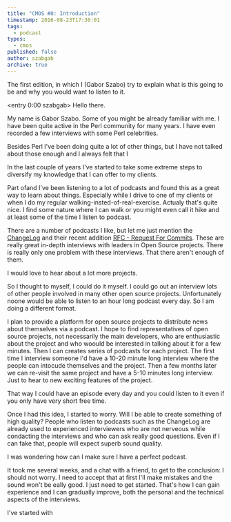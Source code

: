 ```yaml
---
title: "CMOS #0: Introduction"
timestamp: 2016-08-23T17:30:01
tags:
  - podcast
types:
  - cmos
published: false
author: szabgab
archive: true
---
```



The first edition, in which I (Gabor Szabo) try to explain what is this going to be and why you would want to listen to it.


<transcript>
  <szabgab host1 Gabor Szabo>

  <entry 0:00 szabgab>
Hello there.

My name is Gabor Szabo. Some of you might be already familiar with me.
I have been quite active in the Perl community for many years.
I have even recorded a few interviews with some Perl celebrities.

Besides Perl I've been doing quite a lot of other things, but I have not talked
about those enough and I always felt that I 

In the last couple of years I've started to take some extreme steps to diversify my knowledge that
I can offer to my clients.

Part ofand I've been listening to a lot of podcasts and found this
as a great way to learn about things. Especially while I drive to one of my clients
or when I do my regular walking-insted-of-real-exercise. Actualy that's quite nice.
I find some nature where I can walk or you might even call it hike and at least some of the
time I listen to podcast.

There are a number of podcasts I like, but let me just mention the [ChangeLog](https://changelog.com/)
and their recent addition [RFC - Request For Commits](https://changelog.com/rfc/). These are really great
in-depth interviews with leaders in Open Source projects.
There is really only one problem with these interviews. That there aren't enough of them.

I would love to hear about a lot more projects.

So I thought to myself, I could do it myself. I could go out an interview lots of other people involved in many other
open source projects. Unfortunately noone would be able to listen to an hour long podcast every day. So I am doing a 
different format.

I plan to provide a platform for open source projects to distribute news about themselves via a podcast.
I hope to find representatives of open source projects, not necessarily the main developers, who are enthusiastic
about the project and who woould be interested in talking about it for a few minutes.
Then I can creates series of podcasts for each project. The first time I interview someone I'd have a 10-20 minute
long interview where the people can intocude themselves and the project. Then a few months later we can re-visit
the same project and have a 5-10 minutes long interview. Just to hear to new exciting features of the project.

That way I could have an episode every day and you could listen to it even if you only have very short free time.

Once I had this idea, I started to worry. Will I be able to create something of high quality?
People who listen to podcasts such as the ChangeLog are already used to experienced
interviewers who are not nerveous while condacting the interviews and who can ask really good questions.
Even if I can fake that, people will expect superb sound quality.

I was wondering how can I make sure I have a perfect podcast.

It took me several weeks, and a chat with a friend, to get to the conclusion: I should not worry.
I need to accept that at first I'll make mistakes and the sound won't be eally good. I just need to get started.
That's how I can gain experience and I can gradually improve, both the personal and the technical aspects
of the interviews.

I've started with 

  </entry>
</transcript>

